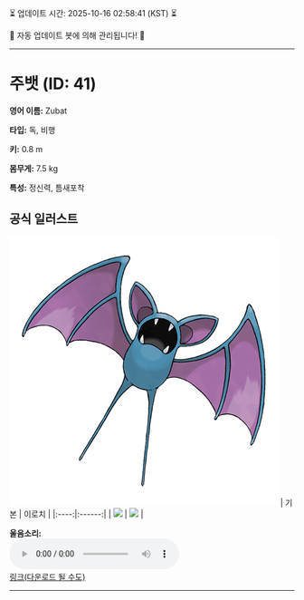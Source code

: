 
⏳ 업데이트 시간: 2025-10-16 02:58:41 (KST) ⏳

🤖 자동 업데이트 봇에 의해 관리됩니다! 🤖

---

# 주뱃 (ID: 41)
**영어 이름:** Zubat

**타입:** 독, 비행

**키:** 0.8 m

**몸무게:** 7.5 kg

**특성:** 정신력, 틈새포착

## 공식 일러스트
![](https://raw.githubusercontent.com/PokeAPI/sprites/master/sprites/pokemon/other/official-artwork/41.png)
| 기본 | 이로치 |
|:----:|:------:|
| <img src="http://play.pokemonshowdown.com/sprites/ani/zubat.gif" width="200"> | <img src="http://play.pokemonshowdown.com/sprites/ani-shiny/zubat.gif" width="200"> |

**울음소리:**<br><audio controls src="https://raw.githubusercontent.com/PokeAPI/cries/main/cries/pokemon/latest/41.ogg"></audio><br> [링크(다운로드 될 수도)](https://raw.githubusercontent.com/PokeAPI/cries/main/cries/pokemon/latest/41.ogg)


---
